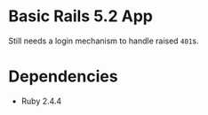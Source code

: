 # Basic Rails 5.2 App

Still needs a login mechanism to handle raised `401`s.

# Dependencies

* Ruby 2.4.4
